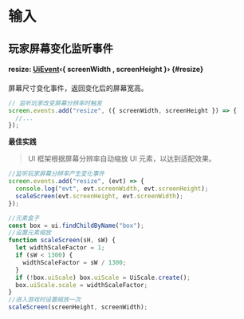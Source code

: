 <script setup>
import '/style.css'
</script>

# 输入

## 玩家屏幕变化监听事件

#### <font id="API" />resize<font id="Type">: [UiEvent](/ClientUI/UiEvent)‹{ screenWidth , screenHeight }›</font> {#resize}

屏幕尺寸变化事件，返回变化后的屏幕宽高。

```javascript
// 监听玩家改变屏幕分辨率时触发
screen.events.add("resize", ({ screenWidth, screenHeight }) => {
  //...
});
```

**最佳实践**

> UI 框架根据屏幕分辨率自动缩放 UI 元素，以达到适配效果。

```javascript
//监听玩家屏幕分辨率产生变化事件
screen.events.add("resize", (evt) => {
  console.log("evt", evt.screenWidth, evt.screenHeight);
  scaleScreen(evt.screenHeight, evt.screenWidth);
});

//元素盒子
const box = ui.findChildByName("box");
//设置元素缩放
function scaleScreen(sH, sW) {
  let widthScaleFactor = 1;
  if (sW < 1300) {
    widthScaleFactor = sW / 1300;
  }
  if (!box.uiScale) box.uiScale = UiScale.create();
  box.uiScale.scale = widthScaleFactor;
}
//进入游戏时设置缩放一次
scaleScreen(screenHeight, screenWidth);
```
